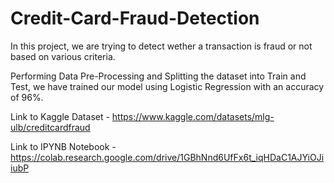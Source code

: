 # Credit-Card-Fraud-Detection
In this project, we are trying to detect wether a transaction is fraud or not based on various criteria.

Performing Data Pre-Processing and Splitting the dataset into Train and Test, we have trained our model using Logistic Regression
with an accuracy of 96%.


Link to Kaggle Dataset - https://www.kaggle.com/datasets/mlg-ulb/creditcardfraud

Link to IPYNB Notebook - https://colab.research.google.com/drive/1GBhNnd6UfFx6t_iqHDaC1AJYiOJiiubP
